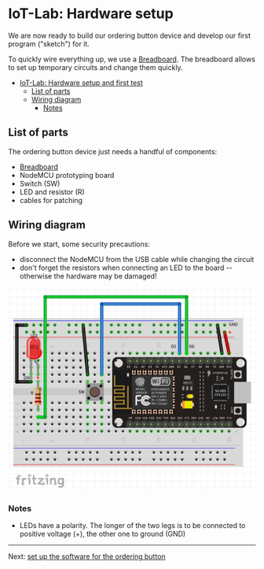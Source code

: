 # IoT-Lab: Hardware setup
We are now ready to build our ordering button device and develop our first program ("sketch") for it.

To quickly wire everything up, we use a [Breadboard](Breadboard.md). The breadboard allows to set up temporary circuits and change them quickly.

<!-- MDTOC maxdepth:6 firsth1:1 numbering:0 flatten:0 bullets:1 updateOnSave:1 -->

- [IoT-Lab: Hardware setup and first test](#iot-lab-hardware-setup-and-first-test)   
   - [List of parts](#list-of-parts)   
   - [Wiring diagram](#wiring-diagram)   
      - [Notes](#notes)   

<!-- /MDTOC -->

## List of parts
The ordering button device just needs a handful of components:
  * [Breadboard](Breadboard.md)
  * NodeMCU prototyping board
  * Switch (SW)
  * LED and resistor (R)
  * cables for patching

## Wiring diagram
Before we start, some security precautions:
  * disconnect the NodeMCU from the USB cable while changing the circuit
  * don't forget the resistors when connecting an LED to the board -- otherwise the hardware may be damaged!

<img src="images/Order_button_bb.png">

### Notes
  * LEDs have a polarity. The longer of the two legs is to be connected to positive voltage (+), the other one to ground (GND)

---
Next: [set up the software for the ordering button](Software_Setup.md)
